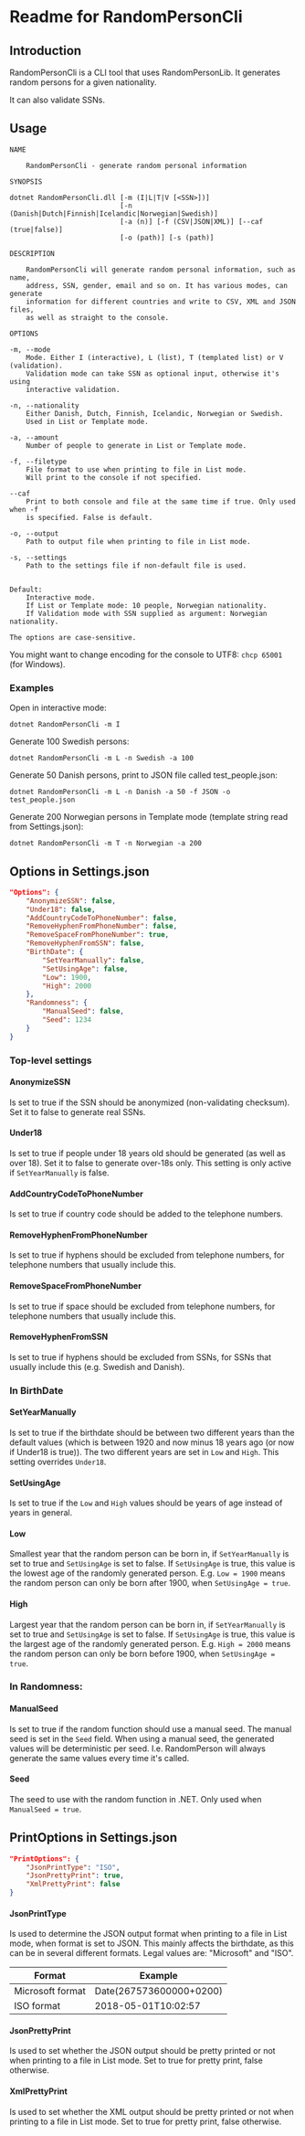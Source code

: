 ﻿# Readme for RandomPersonCli

## Introduction

RandomPersonCli is a CLI tool that uses RandomPersonLib.
It generates random persons for a given nationality.

It can also validate SSNs.

## Usage

```
NAME

    RandomPersonCli - generate random personal information

SYNOPSIS

dotnet RandomPersonCli.dll [-m (I|L|T|V [<SSN>])]
                           [-n (Danish|Dutch|Finnish|Icelandic|Norwegian|Swedish)]
                           [-a (n)] [-f (CSV|JSON|XML)] [--caf (true|false)]
                           [-o (path)] [-s (path)]

DESCRIPTION

    RandomPersonCli will generate random personal information, such as name,
    address, SSN, gender, email and so on. It has various modes, can generate
    information for different countries and write to CSV, XML and JSON files,
    as well as straight to the console.

OPTIONS

-m, --mode
    Mode. Either I (interactive), L (list), T (templated list) or V (validation).
    Validation mode can take SSN as optional input, otherwise it's using
    interactive validation.

-n, --nationality
    Either Danish, Dutch, Finnish, Icelandic, Norwegian or Swedish.
    Used in List or Template mode.

-a, --amount
    Number of people to generate in List or Template mode.

-f, --filetype
    File format to use when printing to file in List mode.
    Will print to the console if not specified.

--caf
    Print to both console and file at the same time if true. Only used when -f
    is specified. False is default.

-o, --output
    Path to output file when printing to file in List mode.

-s, --settings
    Path to the settings file if non-default file is used.


Default:
    Interactive mode.
    If List or Template mode: 10 people, Norwegian nationality.
    If Validation mode with SSN supplied as argument: Norwegian nationality.

The options are case-sensitive.
```

You might want to change encoding for the console to UTF8: `chcp 65001` (for Windows).

### Examples

Open in interactive mode:

```dotnet RandomPersonCli -m I```

Generate 100 Swedish persons:

```dotnet RandomPersonCli -m L -n Swedish -a 100```

Generate 50 Danish persons, print to JSON file called test_people.json:

```dotnet RandomPersonCli -m L -n Danish -a 50 -f JSON -o test_people.json```

Generate 200 Norwegian persons in Template mode (template string read from Settings.json):

```dotnet RandomPersonCli -m T -n Norwegian -a 200```

## Options in Settings.json

```json
"Options": {
    "AnonymizeSSN": false,
    "Under18": false,
    "AddCountryCodeToPhoneNumber": false,
    "RemoveHyphenFromPhoneNumber": false,
    "RemoveSpaceFromPhoneNumber": true,
    "RemoveHyphenFromSSN": false,
    "BirthDate": {
        "SetYearManually": false,
        "SetUsingAge": false,
        "Low": 1900,
        "High": 2000
    },
    "Randomness": {
        "ManualSeed": false,
        "Seed": 1234
    }
}
```
### Top-level settings

#### AnonymizeSSN
Is set to true if the SSN should be anonymized (non-validating checksum).
Set it to false to generate real SSNs.

#### Under18
Is set to true if people under 18 years old should be generated (as well as over 18).
Set it to false to generate over-18s only. This setting is only active if `SetYearManually` is
false.

#### AddCountryCodeToPhoneNumber
Is set to true if country code should be added to the
telephone numbers.

#### RemoveHyphenFromPhoneNumber
Is set to true if hyphens should be excluded from telephone
numbers, for telephone numbers that usually include this.

#### RemoveSpaceFromPhoneNumber
Is set to true if space should be excluded from telephone
numbers, for telephone numbers that usually include this.

#### RemoveHyphenFromSSN
Is set to true if hyphens should be excluded from SSNs, for SSNs
that usually include this (e.g. Swedish and Danish).

### In BirthDate

#### SetYearManually
Is set to true if the birthdate should be between two different years than
the default values (which is between 1920 and now minus 18 years ago (or now if Under18 is true)).
The two different years are set in `Low` and `High`. This setting overrides `Under18`.

#### SetUsingAge
Is set to true if the `Low` and `High` values should be years of age instead of
years in general.

#### Low
Smallest year that the random person can be born in, if `SetYearManually` is set to true
and `SetUsingAge` is set to false. If `SetUsingAge` is true, this value is the lowest age of
the randomly generated person. E.g. `Low = 1900` means the random person can only be born after
1900, when `SetUsingAge = true`.

#### High
Largest year that the random person can be born in, if `SetYearManually` is set to true
and `SetUsingAge` is set to false. If `SetUsingAge` is true, this value is the largest age of
the randomly generated person. E.g. `High = 2000` means the random person can only be born before
1900, when `SetUsingAge = true`.

### In Randomness:

#### ManualSeed
Is set to true if the random function should use a manual seed. The manual seed is
set in the `Seed` field. When using a manual seed, the generated values will be deterministic per
seed. I.e. RandomPerson will always generate the same values every time it's called.

#### Seed
The seed to use with the random function in .NET. Only used when `ManualSeed = true`.

## PrintOptions in Settings.json

```json
"PrintOptions": {
    "JsonPrintType": "ISO",
    "JsonPrettyPrint": true,
    "XmlPrettyPrint": false
}
```

#### JsonPrintType
Is used to determine the JSON output format when printing to a file in
List mode, when format is set to JSON. This mainly affects the birthdate, as this can be
in several different formats. Legal values are: "Microsoft" and "ISO".

| Format           | Example                 |
|------------------|-------------------------|
| Microsoft format | Date(267573600000+0200) |
| ISO format       | 2018-05-01T10:02:57     |

#### JsonPrettyPrint
Is used to set whether the JSON output should be pretty printed or not
when printing to a file in List mode. Set to true for pretty print, false otherwise.

#### XmlPrettyPrint
Is used to set whether the XML output should be pretty printed or not
when printing to a file in List mode. Set to true for pretty print, false otherwise.
